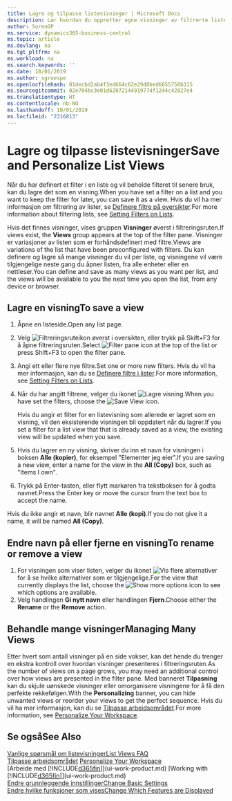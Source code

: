 ```yaml
---
title: Lagre og tilpasse listevisninger | Microsoft Docs
description: Lær hvordan du oppretter egne visninger av filtrerte lister.
author: SorenGP
ms.service: dynamics365-business-central
ms.topic: article
ms.devlang: na
ms.tgt_pltfrm: na
ms.workload: na
ms.search.keywords: ''
ms.date: 10/01/2019
ms.author: sgroespe
ms.openlocfilehash: 01decbd2ab4f3ed664c62e29d8bed6655758b315
ms.sourcegitcommit: 02e704bc3e01d62072144919774f1244c42827e4
ms.translationtype: HT
ms.contentlocale: nb-NO
ms.lasthandoff: 10/01/2019
ms.locfileid: "2316813"
---
```

# <a name="save-and-personalize-list-views"></a><span data-ttu-id="4e8ab-103">Lagre og tilpasse listevisninger</span><span class="sxs-lookup"><span data-stu-id="4e8ab-103">Save and Personalize List Views</span></span>
<span data-ttu-id="4e8ab-104">Når du har definert et filter i en liste og vil beholde filteret til senere bruk, kan du lagre det som en visning.</span><span class="sxs-lookup"><span data-stu-id="4e8ab-104">When you have set a filter on a list and you want to keep the filter for later, you can save it as a view.</span></span> <span data-ttu-id="4e8ab-105">Hvis du vil ha mer informasjon om filtrering av lister, se [Definere filtre på oversikter](ui-enter-criteria-filters.md#setting-filters-on-lists).</span><span class="sxs-lookup"><span data-stu-id="4e8ab-105">For more information about filtering lists, see [Setting Filters on Lists](ui-enter-criteria-filters.md#setting-filters-on-lists).</span></span>

<span data-ttu-id="4e8ab-106">Hvis det finnes visninger, vises gruppen **Visninger** øverst i filtreringsruten.</span><span class="sxs-lookup"><span data-stu-id="4e8ab-106">If views exist, the **Views** group appears at the top of the filter pane.</span></span> <span data-ttu-id="4e8ab-107">Visninger er variasjoner av listen som er forhåndsdefinert med filtre.</span><span class="sxs-lookup"><span data-stu-id="4e8ab-107">Views are variations of the list that have been preconfigured with filters.</span></span> <span data-ttu-id="4e8ab-108">Du kan definere og lagre så mange visninger du vil per liste, og visningene vil være tilgjengelige neste gang du åpner listen, fra alle enheter eller en nettleser.</span><span class="sxs-lookup"><span data-stu-id="4e8ab-108">You can define and save as many views as you want per list, and the views will be available to you the next time you open the list, from any device or browser.</span></span>

## <a name="to-save-a-view"></a><span data-ttu-id="4e8ab-109">Lagre en visning</span><span class="sxs-lookup"><span data-stu-id="4e8ab-109">To save a view</span></span>
1. <span data-ttu-id="4e8ab-110">Åpne en listeside.</span><span class="sxs-lookup"><span data-stu-id="4e8ab-110">Open any list page.</span></span>
2. <span data-ttu-id="4e8ab-111">Velg ![Filtreringsruteikon](media/open-filter-pane-icon.png "Filtreringsruteikon") øverst i oversikten, eller trykk på Skift+F3 for å åpne filtreringsruten.</span><span class="sxs-lookup"><span data-stu-id="4e8ab-111">Select ![Filter pane icon](media/open-filter-pane-icon.png "Filter pane icon") at the top of the list or press Shift+F3 to open the filter pane.</span></span>
3. <span data-ttu-id="4e8ab-112">Angi ett eller flere nye filtre.</span><span class="sxs-lookup"><span data-stu-id="4e8ab-112">Set one or more new filters.</span></span> <span data-ttu-id="4e8ab-113">Hvis du vil ha mer informasjon, kan du se [Definere filtre i lister](ui-enter-criteria-filters.md#setting-filters-on-lists).</span><span class="sxs-lookup"><span data-stu-id="4e8ab-113">For more information, see [Setting Filters on Lists](ui-enter-criteria-filters.md#setting-filters-on-lists).</span></span>
4. <span data-ttu-id="4e8ab-114">Når du har angitt filtrene, velger du ikonet ![Lagre visning](media/save_view_icon.png "Lagre visning").</span><span class="sxs-lookup"><span data-stu-id="4e8ab-114">When you have set the filters, choose the ![Save View](media/save_view_icon.png "Save View") icon.</span></span>

    <span data-ttu-id="4e8ab-115">Hvis du angir et filter for en listevisning som allerede er lagret som en visning, vil den eksisterende visningen bli oppdatert når du lagrer.</span><span class="sxs-lookup"><span data-stu-id="4e8ab-115">If you set a filter for a list view that that is already saved as a view, the existing view will be updated when you save.</span></span>
5. <span data-ttu-id="4e8ab-116">Hvis du lagrer en ny visning, skriver du inn et navn for visningen i boksen **Alle (kopier)**, for eksempel "Elementer jeg eier".</span><span class="sxs-lookup"><span data-stu-id="4e8ab-116">If you are saving a new view, enter a name for the view in the **All (Copy)** box, such as "Items I own".</span></span>
6. <span data-ttu-id="4e8ab-117">Trykk på Enter-tasten, eller flytt markøren fra tekstboksen for å godta navnet.</span><span class="sxs-lookup"><span data-stu-id="4e8ab-117">Press the Enter key or move the cursor from the text box to accept the name.</span></span>

<span data-ttu-id="4e8ab-118">Hvis du ikke angir et navn, blir navnet **Alle (kopi)**.</span><span class="sxs-lookup"><span data-stu-id="4e8ab-118">If you do not give it a name, it will be named **All (Copy)**.</span></span>

## <a name="to-rename-or-remove-a-view"></a><span data-ttu-id="4e8ab-119">Endre navn på eller fjerne en visning</span><span class="sxs-lookup"><span data-stu-id="4e8ab-119">To rename or remove a view</span></span>
1. <span data-ttu-id="4e8ab-120">For visningen som viser listen, velger du ikonet ![Vis flere alternativer](media/show-more-options-icon.png "Vis flere alternativer") for å se hvilke alternativer som er tilgjengelige.</span><span class="sxs-lookup"><span data-stu-id="4e8ab-120">For the view that currently displays the list, choose the ![Show more options](media/show-more-options-icon.png "Show more options") icon to see which options are available.</span></span>
2. <span data-ttu-id="4e8ab-121">Velg handlingen **Gi nytt navn** eller handlingen **Fjern**.</span><span class="sxs-lookup"><span data-stu-id="4e8ab-121">Choose either the **Rename** or the **Remove** action.</span></span>

## <a name="managing-many-views"></a><span data-ttu-id="4e8ab-122">Behandle mange visninger</span><span class="sxs-lookup"><span data-stu-id="4e8ab-122">Managing Many Views</span></span>
<span data-ttu-id="4e8ab-123">Etter hvert som antall visninger på en side vokser, kan det hende du trenger en ekstra kontroll over hvordan visninger presenteres i filtreringsruten.</span><span class="sxs-lookup"><span data-stu-id="4e8ab-123">As the number of views on a page grows, you may need an additional control over how views are presented in the filter pane.</span></span> <span data-ttu-id="4e8ab-124">Med banneret **Tilpasning** kan du skjule uønskede visninger eller omorganisere visningene for å få den perfekte rekkefølgen.</span><span class="sxs-lookup"><span data-stu-id="4e8ab-124">With the **Personalizing** banner, you can hide unwanted views or reorder your views to get the perfect sequence.</span></span> <span data-ttu-id="4e8ab-125">Hvis du vil ha mer informasjon, kan du se [Tilpasse arbeidsområdet](ui-personalization-user.md).</span><span class="sxs-lookup"><span data-stu-id="4e8ab-125">For more information, see [Personalize Your Workspace](ui-personalization-user.md).</span></span>

## <a name="see-also"></a><span data-ttu-id="4e8ab-126">Se også</span><span class="sxs-lookup"><span data-stu-id="4e8ab-126">See Also</span></span>
[<span data-ttu-id="4e8ab-127">Vanlige spørsmål om listevisninger</span><span class="sxs-lookup"><span data-stu-id="4e8ab-127">List Views FAQ</span></span>](ui-views-faq.md)  
<span data-ttu-id="4e8ab-128">[Tilpasse arbeidsområdet](ui-personalization-user.md)  </span><span class="sxs-lookup"><span data-stu-id="4e8ab-128">[Personalize Your Workspace](ui-personalization-user.md)  </span></span>  
<span data-ttu-id="4e8ab-129">[Arbeide med [!INCLUDE[d365fin](includes/d365fin_md.md)]](ui-work-product.md)  </span><span class="sxs-lookup"><span data-stu-id="4e8ab-129">[Working with [!INCLUDE[d365fin](includes/d365fin_md.md)]](ui-work-product.md)  </span></span>  
[<span data-ttu-id="4e8ab-130">Endre grunnleggende innstillinger</span><span class="sxs-lookup"><span data-stu-id="4e8ab-130">Change Basic Settings</span></span>](ui-change-basic-settings.md)  
[<span data-ttu-id="4e8ab-131">Endre hvilke funksjoner som vises</span><span class="sxs-lookup"><span data-stu-id="4e8ab-131">Change Which Features are Displayed</span></span>](ui-experiences.md)  
